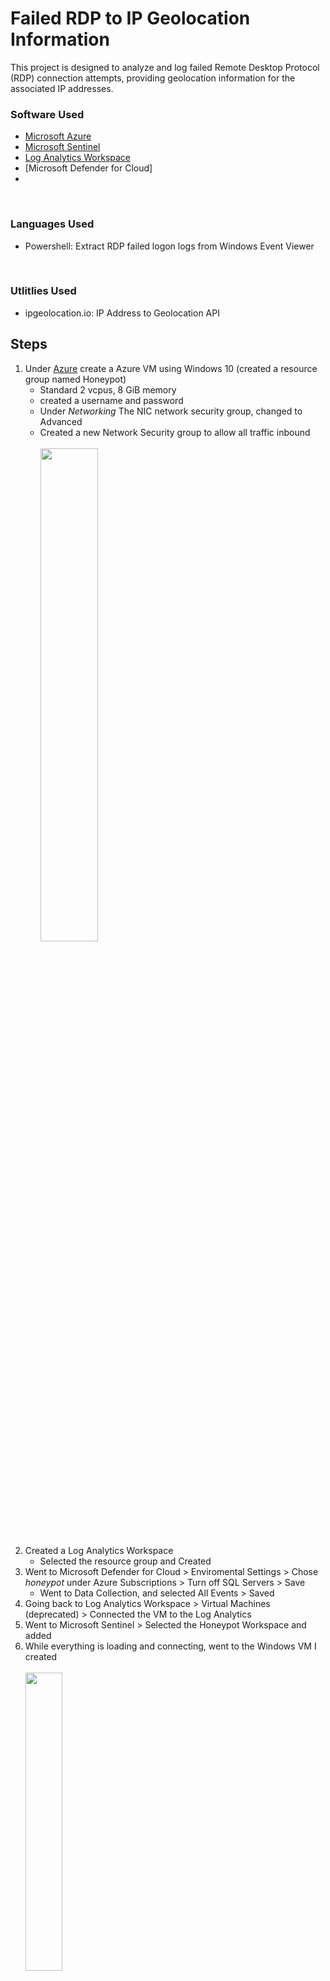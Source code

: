 # Failed RDP to IP Geolocation Information
This project is designed to analyze and log failed Remote Desktop Protocol (RDP) connection attempts, providing geolocation information for the associated IP addresses.

### Software Used
- [Microsoft Azure](https://azure.microsoft.com/en-us)
- [Microsoft Sentinel](https://azure.microsoft.com/en-us/products/microsoft-sentinel)
- [Log Analytics Workspace](https://learn.microsoft.com/en-us/azure/azure-monitor/logs/log-analytics-workspace-overview)
- [Microsoft Defender for Cloud]
- 
</br>

### Languages Used
- Powershell: Extract RDP failed logon logs from Windows Event Viewer
<br>

### Utlitlies Used
- ipgeolocation.io: IP Address to Geolocation API

## Steps
1. Under [Azure](https://azure.microsoft.com/en-us) create a Azure VM using Windows 10 (created a resource group named Honeypot)
     - Standard 2 vcpus, 8 GiB memory
     - created a username and password
     - Under *Networking* The NIC network security group, changed to Advanced
     - Created a new Network Security group to allow all traffic inbound <br>
<br> <img src="https://i.imgur.com/CSrLtND.png" width="45%" height="45%"> <br>
2. Created a Log Analytics Workspace
     - Selected the resource group and Created
3. Went to Microsoft Defender for Cloud > Enviromental Settings > Chose *honeypot* under Azure Subscriptions > Turn off SQL Servers > Save
     - Went to Data Collection, and selected All Events > Saved
4. Going back to Log Analytics Workspace > Virtual Machines (deprecated) > Connected the VM to the Log Analytics
5. Went to Microsoft Sentinel > Selected the Honeypot Workspace and added
6. While everything is loading and connecting, went to the Windows VM I created <br>
<br> <img src="https://i.imgur.com/sY6JfXL.png" width="35%" height="35%"> <br>
7. Using RDP on my desktop, I connected using the IP 172.191.135.192, logged in
8. What im trying to gather is all the failed lagin attempts that are shown within Event Viewer, ID 4625 <br>
<br> <img src="https://i.imgur.com/FX4xPhj.png" width="35%" height="35%"> <br>
9. So in order for people to connect, I need to take down the Windows FireWall. You can see here once I disabled it, when I pinged from my personal machine using:
```bash
172.191.135.192 -t
```
<br> <img src="https://i.imgur.com/K1AXuGP.png" width="35%" height="35%"> <br>

